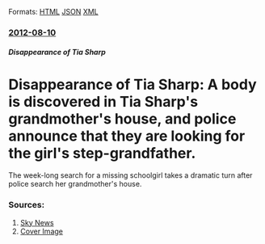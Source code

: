 
Formats: [HTML](/news/2012/08/10/disappearance-of-tia-sharp-a-body-is-discovered-in-tia-sharp-s-grandmother-s-house-and-police-announce-that-they-are-looking-for-the-girl.html)  [JSON](/news/2012/08/10/disappearance-of-tia-sharp-a-body-is-discovered-in-tia-sharp-s-grandmother-s-house-and-police-announce-that-they-are-looking-for-the-girl.json)  [XML](/news/2012/08/10/disappearance-of-tia-sharp-a-body-is-discovered-in-tia-sharp-s-grandmother-s-house-and-police-announce-that-they-are-looking-for-the-girl.xml)  

### [2012-08-10](/news/2012/08/10/index.md)

##### Disappearance of Tia Sharp
# Disappearance of Tia Sharp: A body is discovered in Tia Sharp's grandmother's house, and police announce that they are looking for the girl's step-grandfather. 

The week-long search for a missing schoolgirl takes a dramatic turn after police search her grandmother&#039;s house.


### Sources:

1. [Sky News](http://news.sky.com/story/971123/tia-manhunt-after-body-found)
1. [Cover Image](http://e3.365dm.com/16/07/1600x900/houseaerial-1_3706540.jpg?20160706175843)
